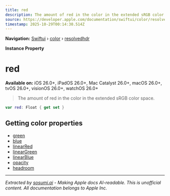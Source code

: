 ```yaml
---
title: red
description: The amount of red in the color in the extended sRGB color space.
source: https://developer.apple.com/documentation/swiftui/color/resolvedhdr/red
timestamp: 2025-10-29T00:14:30.514Z
---
```


**Navigation:** [Swiftui](/documentation/swiftui) › [color](/documentation/swiftui/color) › [resolvedhdr](/documentation/swiftui/color/resolvedhdr)

**Instance Property**

# red

**Available on:** iOS 26.0+, iPadOS 26.0+, Mac Catalyst 26.0+, macOS 26.0+, tvOS 26.0+, visionOS 26.0+, watchOS 26.0+

> The amount of red in the color in the extended sRGB color space.

```swift
var red: Float { get set }
```

## Getting color properties

- [green](/documentation/swiftui/color/resolvedhdr/green)
- [blue](/documentation/swiftui/color/resolvedhdr/blue)
- [linearRed](/documentation/swiftui/color/resolvedhdr/linearred)
- [linearGreen](/documentation/swiftui/color/resolvedhdr/lineargreen)
- [linearBlue](/documentation/swiftui/color/resolvedhdr/linearblue)
- [opacity](/documentation/swiftui/color/resolvedhdr/opacity)
- [headroom](/documentation/swiftui/color/resolvedhdr/headroom)

---

*Extracted by [sosumi.ai](https://sosumi.ai) - Making Apple docs AI-readable.*
*This is unofficial content. All documentation belongs to Apple Inc.*
